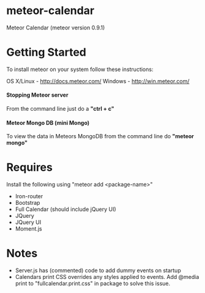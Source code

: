 meteor-calendar
===============

Meteor Calendar (meteor version 0.9.1)

Getting Started
===============

To install meteor on your system follow these instructions:

OS X/Linux - http://docs.meteor.com/
Windows - http://win.meteor.com/

#### Stopping Meteor server

From the command line just do a **"ctrl + c"**

#### Meteor Mongo DB (mini Mongo)

To view the data in Meteors MongoDB from the command line do **"meteor mongo"**


Requires
===============

Install the following using "meteor add \<package-name\>"

- Iron-router
- Bootstrap
- Full Calendar (should include jQuery UI)
- JQuery
- JQuery UI
- Moment.js

Notes
===============
- Server.js has (commented) code to add dummy events on startup
- Calendars print CSS overrides any styles applied to events. Add @media print to "fullcalendar.print.css" in package to solve this issue. 



